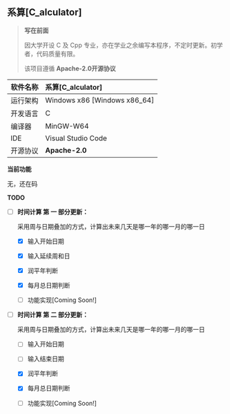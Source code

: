 ## 系算[C_alculator]

> **写在前面**
>
> 因大学开设 C 及 Cpp 专业，亦在学业之余编写本程序，不定时更新。初学者，代码质量有限。
>
> 该项目遵循 **Apache-2.0开源协议**



| 软件名称 | 系算[C_alculator]            |
| -------- | :--------------------------- |
| 运行架构 | Windows x86 [Windows x86_64] |
| 开发语言 | C                            |
| 编译器   | MinGW-W64                    |
| IDE      | Visual Studio Code           |
| 开源协议 | **Apache-2.0**               |



**当前功能**

无，还在码



**TODO**

- [ ] **时间计算 第 一 部分更新：**

  采用周与日期叠加的方式，计算出未来几天是哪一年的哪一月的哪一日

  - [x] 输入开始日期
  - [x] 输入延续周和日

  - [x] 润平年判断
  - [x] 每月总日期判断
  - [ ] 功能实现[Coming Soon!]

- [ ] **时间计算 第 二 部分更新：**

  采用周与日期叠加的方式，计算出未来几天是哪一年的哪一月的哪一日

  - [ ] 输入开始日期
  - [ ] 输入结束日期

  - [x] 润平年判断
  - [x] 每月总日期判断
  - [ ] 功能实现[Coming Soon!]